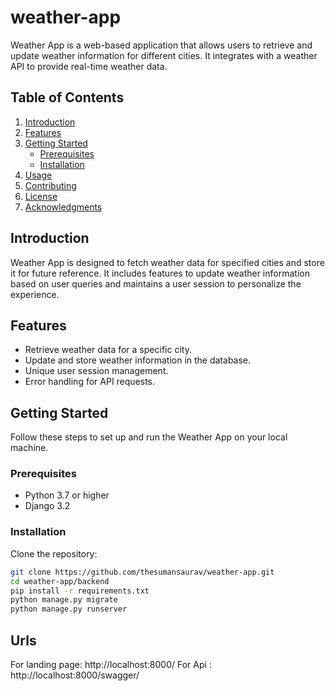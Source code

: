 # weather-app

Weather App is a web-based application that allows users to retrieve and update weather information for different cities. It integrates with a weather API to provide real-time weather data.

## Table of Contents
1. [Introduction](#introduction)
2. [Features](#features)
3. [Getting Started](#getting-started)
    - [Prerequisites](#prerequisites)
    - [Installation](#installation)
4. [Usage](#usage)
5. [Contributing](#contributing)
6. [License](#license)
7. [Acknowledgments](#acknowledgments)

## Introduction
Weather App is designed to fetch weather data for specified cities and store it for future reference. It includes features to update weather information based on user queries and maintains a user session to personalize the experience.

## Features
- Retrieve weather data for a specific city.
- Update and store weather information in the database.
- Unique user session management.
- Error handling for API requests.

## Getting Started
Follow these steps to set up and run the Weather App on your local machine.

### Prerequisites
- Python 3.7 or higher
- Django 3.2

### Installation
Clone the repository:

```bash
git clone https://github.com/thesumansaurav/weather-app.git
cd weather-app/backend
pip install -r requirements.txt
python manage.py migrate
python manage.py runserver
```
 ## Urls
 For landing page: http://localhost:8000/
 For Api :  http://localhost:8000/swagger/
 
